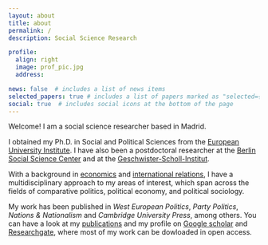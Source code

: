 ```yaml
---
layout: about
title: about
permalink: /
description: Social Science Research

profile:
  align: right
  image: prof_pic.jpg
  address: 

news: false  # includes a list of news items
selected_papers: true # includes a list of papers marked as "selected={true}"
social: true  # includes social icons at the bottom of the page
---
```


Welcome! I am a social science researcher based in Madrid.

I obtained my Ph.D. in Social and Political Sciences from the [European University Institute](http://www.eui.eu/DepartmentsAndCentres/PoliticalAndSocialSciences/Index.aspx). I have also been a postdoctoral researcher at the [Berlin Social Science Center](https://wzb.eu/en) and at the [Geschwister-Scholl-Institut](https://www.gsi.uni-muenchen.de/index.html). 

With a background in [economics](https://www.uu.nl/en/organisation/utrecht-university-school-of-economics-use) and [international relations](https://www.ibei.org/en/master-international-relations), I have a multidisciplinary approach to my areas of interest, which span across the fields of comparative politics, political economy, and political sociology.

My work has been published in <i>West European Politics</i>, <i>Party Politics</i>, <i>Nations & Nationalism</i> and <i>Cambridge University Press</i>, among others. You can have a look at my [publications](/research) and my profile on [Google scholar](https://scholar.google.com/citations?user=QOsowRMAAAAJ) and [Researchgate](https://www.researchgate.net/profile/Guillem_Vidal/), where most of my work can be dowloaded in open access.


<!--Write your biography here. Tell the world about yourself. Link to your favorite [subreddit](http://reddit.com){:target="\_blank"}. You can put a picture in, too. The code is already in, just name your picture `prof_pic.jpg` and put it in the `img/` folder.

Put your address / P.O. box / other info right below your picture. You can also disable any these elements by editing `profile` property of the YAML header of your `_pages/about.md`. Edit `_bibliography/papers.bib` and Jekyll will render your [publications page](/al-folio/publications/) automatically.

Link to your social media connections, too. This theme is set up to use [Font Awesome icons](http://fortawesome.github.io/Font-Awesome/){:target="\_blank"} and [Academicons](https://jpswalsh.github.io/academicons/){:target="\_blank"}, like the ones below. Add your Facebook, Twitter, LinkedIn, Google Scholar, or just disable all of them.-->
